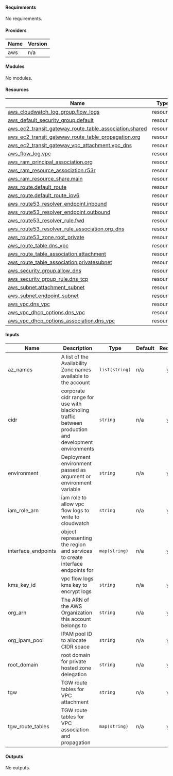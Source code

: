 <!-- BEGIN_TF_DOCS -->
#### Requirements

No requirements.

#### Providers

| Name | Version |
|------|---------|
| aws | n/a |

#### Modules

No modules.

#### Resources

| Name | Type |
|------|------|
| [aws_cloudwatch_log_group.flow_logs](https://registry.terraform.io/providers/hashicorp/aws/latest/docs/resources/cloudwatch_log_group) | resource |
| [aws_default_security_group.default](https://registry.terraform.io/providers/hashicorp/aws/latest/docs/resources/default_security_group) | resource |
| [aws_ec2_transit_gateway_route_table_association.shared](https://registry.terraform.io/providers/hashicorp/aws/latest/docs/resources/ec2_transit_gateway_route_table_association) | resource |
| [aws_ec2_transit_gateway_route_table_propagation.org](https://registry.terraform.io/providers/hashicorp/aws/latest/docs/resources/ec2_transit_gateway_route_table_propagation) | resource |
| [aws_ec2_transit_gateway_vpc_attachment.vpc_dns](https://registry.terraform.io/providers/hashicorp/aws/latest/docs/resources/ec2_transit_gateway_vpc_attachment) | resource |
| [aws_flow_log.vpc](https://registry.terraform.io/providers/hashicorp/aws/latest/docs/resources/flow_log) | resource |
| [aws_ram_principal_association.org](https://registry.terraform.io/providers/hashicorp/aws/latest/docs/resources/ram_principal_association) | resource |
| [aws_ram_resource_association.r53r](https://registry.terraform.io/providers/hashicorp/aws/latest/docs/resources/ram_resource_association) | resource |
| [aws_ram_resource_share.main](https://registry.terraform.io/providers/hashicorp/aws/latest/docs/resources/ram_resource_share) | resource |
| [aws_route.default_route](https://registry.terraform.io/providers/hashicorp/aws/latest/docs/resources/route) | resource |
| [aws_route.default_route_ipv6](https://registry.terraform.io/providers/hashicorp/aws/latest/docs/resources/route) | resource |
| [aws_route53_resolver_endpoint.inbound](https://registry.terraform.io/providers/hashicorp/aws/latest/docs/resources/route53_resolver_endpoint) | resource |
| [aws_route53_resolver_endpoint.outbound](https://registry.terraform.io/providers/hashicorp/aws/latest/docs/resources/route53_resolver_endpoint) | resource |
| [aws_route53_resolver_rule.fwd](https://registry.terraform.io/providers/hashicorp/aws/latest/docs/resources/route53_resolver_rule) | resource |
| [aws_route53_resolver_rule_association.org_dns](https://registry.terraform.io/providers/hashicorp/aws/latest/docs/resources/route53_resolver_rule_association) | resource |
| [aws_route53_zone.root_private](https://registry.terraform.io/providers/hashicorp/aws/latest/docs/resources/route53_zone) | resource |
| [aws_route_table.dns_vpc](https://registry.terraform.io/providers/hashicorp/aws/latest/docs/resources/route_table) | resource |
| [aws_route_table_association.attachment](https://registry.terraform.io/providers/hashicorp/aws/latest/docs/resources/route_table_association) | resource |
| [aws_route_table_association.privatesubnet](https://registry.terraform.io/providers/hashicorp/aws/latest/docs/resources/route_table_association) | resource |
| [aws_security_group.allow_dns](https://registry.terraform.io/providers/hashicorp/aws/latest/docs/resources/security_group) | resource |
| [aws_security_group_rule.dns_tcp](https://registry.terraform.io/providers/hashicorp/aws/latest/docs/resources/security_group_rule) | resource |
| [aws_subnet.attachment_subnet](https://registry.terraform.io/providers/hashicorp/aws/latest/docs/resources/subnet) | resource |
| [aws_subnet.endpoint_subnet](https://registry.terraform.io/providers/hashicorp/aws/latest/docs/resources/subnet) | resource |
| [aws_vpc.dns_vpc](https://registry.terraform.io/providers/hashicorp/aws/latest/docs/resources/vpc) | resource |
| [aws_vpc_dhcp_options.dns_vpc](https://registry.terraform.io/providers/hashicorp/aws/latest/docs/resources/vpc_dhcp_options) | resource |
| [aws_vpc_dhcp_options_association.dns_vpc](https://registry.terraform.io/providers/hashicorp/aws/latest/docs/resources/vpc_dhcp_options_association) | resource |

#### Inputs

| Name | Description | Type | Default | Required |
|------|-------------|------|---------|:--------:|
| az_names | A list of the Availability Zone names available to the account | `list(string)` | n/a | yes |
| cidr | corporate cidr range for use with blackholing traffic between production and development environments | `string` | n/a | yes |
| environment | Deployment environment passed as argument or environment variable | `string` | n/a | yes |
| iam_role_arn | iam role to allow vpc flow logs to write to cloudwatch | `string` | n/a | yes |
| interface_endpoints | object representing the region and services to create interface endpoints for | `map(string)` | n/a | yes |
| kms_key_id | vpc flow logs kms key to encrypt logs | `string` | n/a | yes |
| org_arn | The ARN of the AWS Organization this account belongs to | `string` | n/a | yes |
| org_ipam_pool | IPAM pool ID to allocate CIDR space | `string` | n/a | yes |
| root_domain | root domain for private hosted zone delegation | `string` | n/a | yes |
| tgw | TGW route tables for VPC attachment | `string` | n/a | yes |
| tgw_route_tables | TGW route tables for VPC association and propagation | `map(string)` | n/a | yes |

#### Outputs

No outputs.
<!-- END_TF_DOCS -->